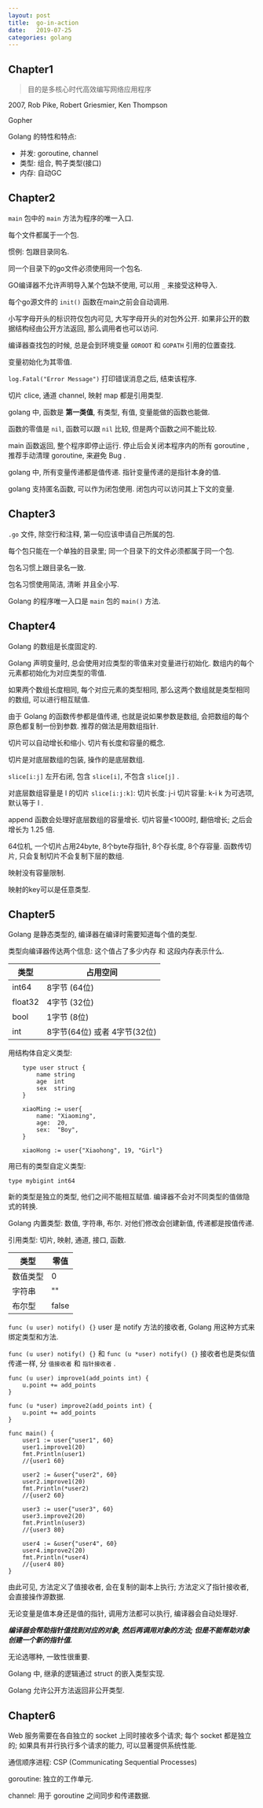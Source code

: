 ```yaml
---
layout: post
title:  go-in-action
date:   2019-07-25
categories: golang
---
```


## Chapter1

> 目的是多核心时代高效编写网络应用程序

2007, Rob Pike, Robert Griesmier, Ken Thompson

Gopher

Golang 的特性和特点:

* 并发: goroutine, channel
* 类型: 组合, 鸭子类型(接口)
* 内存: 自动GC

## Chapter2

`main` 包中的 `main` 方法为程序的唯一入口.

每个文件都属于一个包.

惯例: 包跟目录同名.

同一个目录下的go文件必须使用同一个包名.

GO编译器不允许声明导入某个包缺不使用, 可以用 `_` 来接受这种导入.

每个go源文件的 `init()` 函数在main之前会自动调用.

小写字母开头的标识符仅包内可见, 大写字母开头的对包外公开. 如果非公开的数据结构经由公开方法返回, 那么调用者也可以访问.

编译器查找包的时候, 总是会到环境变量 `GOROOT` 和 `GOPATH` 引用的位置查找.

变量初始化为其零值.

`log.Fatal("Error Message")` 打印错误消息之后, 结束该程序.

切片 clice, 通道 channel, 映射 map 都是引用类型.

golang 中, 函数是 **第一类值**, 有类型, 有值, 变量能做的函数也能做.

函数的零值是 `nil`, 函数可以跟 `nil` 比较,  但是两个函数之间不能比较.

main 函数返回, 整个程序即停止运行. 停止后会关闭本程序内的所有 goroutine , 推荐手动清理 goroutine, 来避免 Bug .

golang 中, 所有变量传递都是值传递. 指针变量传递的是指针本身的值.

golang 支持匿名函数, 可以作为闭包使用. 闭包内可以访问其上下文的变量.

## Chapter3

`.go` 文件, 除空行和注释, 第一句应该申请自己所属的包.

每个包只能在一个单独的目录里; 同一个目录下的文件必须都属于同一个包.

包名习惯上跟目录名一致.

包名习惯使用简洁, 清晰 并且全小写.

Golang 的程序唯一入口是 `main` 包的 `main()` 方法.

## Chapter4

Golang 的数组是长度固定的.

Golang 声明变量时, 总会使用对应类型的零值来对变量进行初始化.
数组内的每个元素都初始化为对应类型的零值.

如果两个数组长度相同, 每个对应元素的类型相同, 那么这两个数组就是类型相同的数组, 可以进行相互赋值.

由于 Golang 的函数传参都是值传递, 也就是说如果参数是数组, 会把数组的每个原色都复制一份到参数. 推荐的做法是用数组指针.

切片可以自动增长和缩小. 切片有长度和容量的概念.

切片是对底层数组的包装, 操作的是底层数组.

`slice[i:j]` 左开右闭, 包含 `slice[i]`, 不包含 `slice[j]` .

对底层数组容量是 l 的切片 `slice[i:j:k]`:
 切片长度: j-i
 切片容量: k-i
k 为可选项, 默认等于 l .

append 函数会处理好底层数组的容量增长. 切片容量<1000时, 翻倍增长; 之后会增长为 1.25 倍.

64位机, 一个切片占用24byte, 8个byte存指针, 8个存长度, 8个存容量. 函数传切片, 只会复制切片不会复制下层的数组.

映射没有容量限制.

映射的key可以是任意类型.

## Chapter5

Golang 是静态类型的, 编译器在编译时需要知道每个值的类型.

类型向编译器传达两个信息: 这个值占了多少内存 和 这段内存表示什么.

| 类型 | 占用空间 |
| --- | --- |
| int64 | 8字节 (64位) |
| float32 | 4字节 (32位) |
| bool | 1字节 (8位) |
| int | 8字节(64位) 或者 4字节(32位) |

用结构体自定义类型:

```golang
	type user struct {
		name string
		age  int
		sex  string
	}

	xiaoMing := user{
		name: "Xiaoming",
		age:  20,
		sex:  "Boy",
	}

	xiaoHong := user{"Xiaohong", 19, "Girl"}
```

用已有的类型自定义类型:

`type mybigint int64`

新的类型是独立的类型, 他们之间不能相互赋值. 编译器不会对不同类型的值做隐式的转换.

Golang 内置类型: 数值, 字符串, 布尔. 对他们修改会创建新值, 传递都是按值传递.

引用类型: 切片, 映射, 通道, 接口, 函数.

|类型|零值|
|---|---|
|数值类型|0|
|字符串|""|
|布尔型|false|

`func (u user) notify() {}` user 是 notify 方法的接收者, Golang 用这种方式来绑定类型和方法.

`func (u user) notify() {}` 和 `func (u *user) notify() {}` 接收者也是类似值传递一样, 分 `值接收者` 和 `指针接收者` .


```golang
func (u user) improve1(add_points int) {
	u.point += add_points
}

func (u *user) improve2(add_points int) {
	u.point += add_points
}

func main() {
	user1 := user{"user1", 60}
	user1.improve1(20)
	fmt.Println(user1)
	//{user1 60}

	user2 := &user{"user2", 60}
	user2.improve1(20)
	fmt.Println(*user2)
	//{user2 60}

	user3 := user{"user3", 60}
	user3.improve2(20)
	fmt.Println(user3)
	//{user3 80}

	user4 := &user{"user4", 60}
	user4.improve2(20)
	fmt.Println(*user4)
	//{user4 80}
}
```

由此可见, 方法定义了值接收者, 会在复制的副本上执行; 方法定义了指针接收者, 会直接操作源数据.

无论变量是值本身还是值的指针, 调用方法都可以执行, 编译器会自动处理好.

***编译器会帮助指针值找到对应的对象, 然后再调用对象的方法; 但是不能帮助对象创建一个新的指针值.***

无论选哪种, 一致性很重要.

Golang 中, 继承的逻辑通过 struct 的嵌入类型实现.

Golang 允许公开方法返回非公开类型.

## Chapter6

Web 服务需要在各自独立的 socket 上同时接收多个请求;
每个 socket 都是独立的;
如果具有并行执行多个请求的能力, 可以显著提供系统性能.

通信顺序进程: CSP (Communicating Sequential Processes)

goroutine: 独立的工作单元.

channel: 用于 goroutine 之间同步和传递数据.
